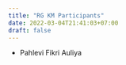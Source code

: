 ```yaml
---
title: "RG KM Participants"
date: 2022-03-04T21:41:03+07:00
draft: false
---
```


- Pahlevi Fikri Auliya